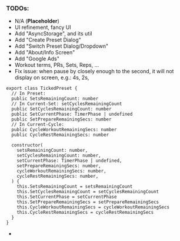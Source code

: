 ### TODOs:
- N/A (**Placeholder**)
- UI refinement, fancy UI
- Add "AsyncStorage", and its util
- Add "Create Preset Dialog"
- Add "Switch Preset Dialog/Dropdown"
- Add "About/Info Screen"
- Add "Google Ads"
- Workout terms, PRs, Sets, Reps, ...
- Fix issue: when pause by closely enough to the second, it will not display on screen, e.g.: 4s, 2s,





```
export class TickedPreset {
  // In Preset:
  public SetsRemainingCount: number
  // In Current-Set: setCyclesRemainingCount
  public SetCyclesRemainingCount: number
  public SetCurrentPhase: TimerPhase | undefined
  public SetPrepareRemainingSecs: number
  // In Current-Cycle:
  public CycleWorkoutRemainingSecs: number
  public CycleRestRemainingSecs: number

  constructor(
    setsRemainingCount: number,
    setCyclesRemainingCount: number,
    setCurrentPhase: TimerPhase | undefined,
    setPrepareRemainingSecs: number,
    cycleWorkoutRemainingSecs: number,
    cycleRestRemainingSecs: number,
  ) {
    this.SetsRemainingCount = setsRemainingCount
    this.SetCyclesRemainingCount = setCyclesRemainingCount
    this.SetCurrentPhase = setCurrentPhase
    this.SetPrepareRemainingSecs = setPrepareRemainingSecs
    this.CycleWorkoutRemainingSecs = cycleWorkoutRemainingSecs
    this.CycleRestRemainingSecs = cycleRestRemainingSecs
  }
}
```
+
